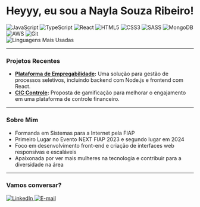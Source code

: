 <h1>Heyyy, eu sou a Nayla Souza Ribeiro!</h1>
<div>
  <img src="https://img.shields.io/badge/JavaScript-F7DF1E?style=for-the-badge&logo=javascript&logoColor=black" alt="JavaScript">
  <img src="https://img.shields.io/badge/TypeScript-3178C6?style=for-the-badge&logo=typescript&logoColor=white" alt="TypeScript">
  <img src="https://img.shields.io/badge/React-61DAFB?style=for-the-badge&logo=react&logoColor=black" alt="React">
  <img src="https://img.shields.io/badge/HTML5-E34F26?style=for-the-badge&logo=html5&logoColor=white" alt="HTML5">
  <img src="https://img.shields.io/badge/CSS3-1572B6?style=for-the-badge&logo=css3&logoColor=white" alt="CSS3">
  <img src="https://img.shields.io/badge/SASS-CC6699?style=for-the-badge&logo=sass&logoColor=white" alt="SASS">
  <img src="https://img.shields.io/badge/MongoDB-47A248?style=for-the-badge&logo=mongodb&logoColor=white" alt="MongoDB">
  <img src="https://img.shields.io/badge/AWS-232F3E?style=for-the-badge&logo=amazon-aws&logoColor=white" alt="AWS">
  <img src="https://img.shields.io/badge/Git-F05032?style=for-the-badge&logo=git&logoColor=white" alt="Git">
</div>

<div>
  <img src="https://github-readme-stats.vercel.app/api/top-langs/?username=naylasouza&layout=compact&theme=radical" alt="Linguagens Mais Usadas">
</div>

---

### Projetos Recentes
- **<a href="#" target="_blank">Plataforma de Empregabilidade</a>:** Uma solução para gestão de processos seletivos, incluindo backend com Node.js e frontend com React.
- **<a href="#" target="_blank">CIC Controle</a>:** Proposta de gamificação para melhorar o engajamento em uma plataforma de controle financeiro.

---

### Sobre Mim
- Formanda em Sistemas para a Internet pela FIAP
- Primeiro Lugar no Evento NEXT FIAP 2023 e segundo lugar em 2024
- Foco em desenvolvimento front-end e criação de interfaces web responsivas e escaláveis
- Apaixonada por ver mais mulheres na tecnologia e contribuir para a diversidade na área

---

### Vamos conversar?
<div>
  <a href="https://www.linkedin.com/in/naylasouzaribeiro/" target="_blank">
    <img src="https://img.shields.io/badge/LinkedIn-0077B5?style=for-the-badge&logo=linkedin&logoColor=white" alt="LinkedIn">
  </a>
  <a href="mailto:naylasouzariibeiro@gmail.com" target="_blank">
    <img src="https://img.shields.io/badge/Email-EA4335?style=for-the-badge&logo=gmail&logoColor=white" alt="E-mail">
  </a>
</div>
